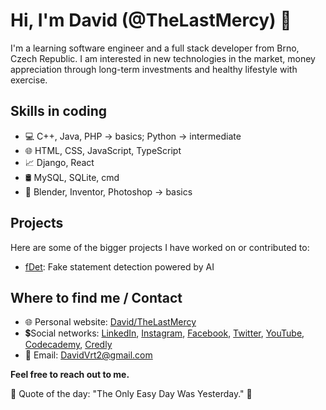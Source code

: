# Hi, I'm David (@TheLastMercy) 👑

I'm a learning software engineer and a full stack developer from Brno, Czech Republic. I am interested in new technologies in the market, money appreciation through long-term investments and healthy lifestyle with exercise.

## Skills in coding
- 💻 C++, Java, PHP -> basics; Python -> intermediate
- 🌐 HTML, CSS, JavaScript, TypeScript
- 📈 Django, React
- 🛢 MySQL, SQLite, cmd
- 🎨 Blender, Inventor, Photoshop -> basics

## Projects
Here are some of the bigger projects I have worked on or contributed to:

- [fDet](https://github.com/ByteSpiritGit/fdet): Fake statement detection powered by AI

## Where to find me / Contact
- 🌐 Personal website: [David/TheLastMercy](https://thelastmercy.github.io)
- 💲Social networks: [LinkedIn](https://www.linkedin.com/in/vrtilek-david/), [Instagram](https://www.instagram.com/_davydeq_/), [Facebook](https://www.facebook.com/TheLastMercy/), [Twitter](https://twitter.com/_TheLastMercy_/), [YouTube](https://www.youtube.com/@thelastmercy/), [Codecademy](https://www.codecademy.com/profiles/TheLastMercy/), [Credly](https://www.credly.com/users/vrtilek-david/badges)
- 📧 Email: DavidVrt2@gmail.com
  
**Feel free to reach out to me.**

💎 Quote of the day: "The Only Easy Day Was Yesterday." 💎
